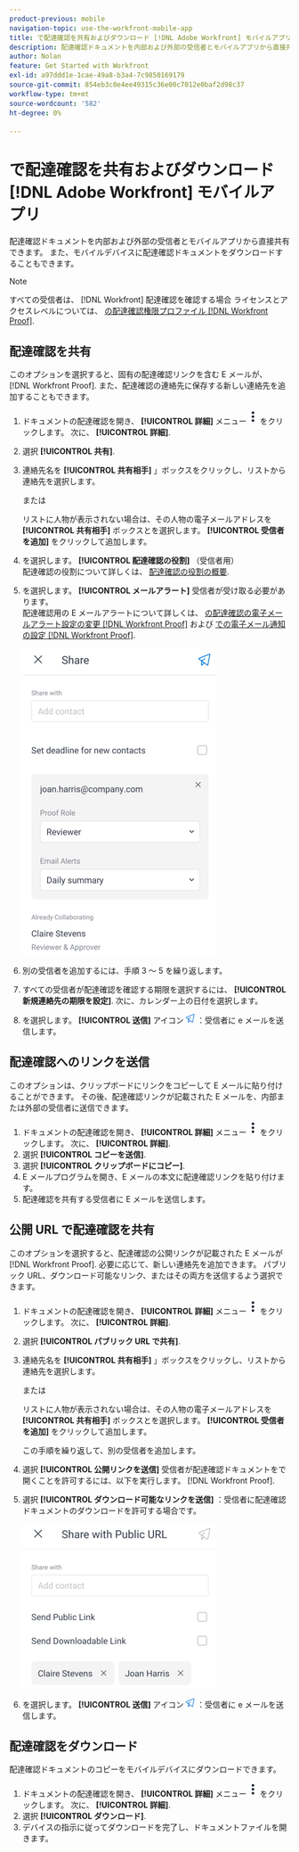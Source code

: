 ```yaml
---
product-previous: mobile
navigation-topic: use-the-workfront-mobile-app
title: で配達確認を共有およびダウンロード [!DNL Adobe Workfront] モバイルアプリ
description: 配達確認ドキュメントを内部および外部の受信者とモバイルアプリから直接共有できます。 また、モバイルデバイスに配達確認ドキュメントをダウンロードすることもできます。
author: Nolan
feature: Get Started with Workfront
exl-id: a97ddd1e-1cae-49a8-b3a4-7c9850169179
source-git-commit: 854eb3c0e4ee49315c36e00c7012e0baf2d98c37
workflow-type: tm+mt
source-wordcount: '582'
ht-degree: 0%

---
```


# で配達確認を共有およびダウンロード [!DNL Adobe Workfront] モバイルアプリ

配達確認ドキュメントを内部および外部の受信者とモバイルアプリから直接共有できます。 また、モバイルデバイスに配達確認ドキュメントをダウンロードすることもできます。

>[!NOTE]
>
>すべての受信者は、 [!DNL Workfront] 配達確認を確認する場合 ライセンスとアクセスレベルについては、 [の配達確認権限プロファイル [!DNL Workfront Proof]](../../../workfront-proof/wp-acct-admin/account-settings/proof-perm-profiles-in-wp.md).

## 配達確認を共有

このオプションを選択すると、固有の配達確認リンクを含む E メールが、 [!DNL Workfront Proof]. また、配達確認の連絡先に保存する新しい連絡先を追加することもできます。

1. ドキュメントの配達確認を開き、 **[!UICONTROL 詳細]** メニュー ![その他のメニュー](assets/mobile-verticalmoremenu-20x33.png) をクリックします。 次に、 **[!UICONTROL 詳細]**.
1. 選択 **[!UICONTROL 共有]**.
1. 連絡先名を **[!UICONTROL 共有相手]** 」ボックスをクリックし、リストから連絡先を選択します。

   または

   リストに人物が表示されない場合は、その人物の電子メールアドレスを **[!UICONTROL 共有相手]** ボックスとを選択します。 **[!UICONTROL 受信者を追加]** をクリックして追加します。

1. を選択します。 **[!UICONTROL 配達確認の役割]** （受信者用）\
   配達確認の役割について詳しくは、 [配達確認の役割の概要](../../../review-and-approve-work/proofing/proofing-overview/proof-roles.md).
1. を選択します。 **[!UICONTROL メールアラート]** 受信者が受け取る必要があります。\
   配達確認用の E メールアラートについて詳しくは、 [の配達確認の電子メールアラート設定の変更 [!DNL Workfront Proof]](../../../workfront-proof/wp-emailsntfctns/email-alerts/change-email-alert-settings-wp.md) および [での電子メール通知の設定 [!DNL Workfront Proof]](../../../workfront-proof/wp-emailsntfctns/email-alerts/config-email-notification-settings-wp.md).

   ![画面を共有](assets/mobile-shareproof-350x551.png)

1. 別の受信者を追加するには、手順 3 ～ 5 を繰り返します。
1. すべての受信者が配達確認を確認する期限を選択するには、 **[!UICONTROL 新規連絡先の期限を設定]**. 次に、カレンダー上の日付を選択します。
1. を選択します。 **[!UICONTROL 送信]** アイコン ![送信アイコン](assets/mobile-send-icon-25x26.png) ：受信者に e メールを送信します。

## 配達確認へのリンクを送信

このオプションは、クリップボードにリンクをコピーして E メールに貼り付けることができます。 その後、配達確認リンクが記載された E メールを、内部または外部の受信者に送信できます。

1. ドキュメントの配達確認を開き、 **[!UICONTROL 詳細]** メニュー ![その他のメニュー](assets/mobile-verticalmoremenu-20x33.png) をクリックします。 次に、 **[!UICONTROL 詳細]**.
1. 選択 **[!UICONTROL コピーを送信]**.
1. 選択 **[!UICONTROL クリップボードにコピー]**.
1. E メールプログラムを開き、E メールの本文に配達確認リンクを貼り付けます。
1. 配達確認を共有する受信者に E メールを送信します。

## 公開 URL で配達確認を共有

このオプションを選択すると、配達確認の公開リンクが記載された E メールが [!DNL Workfront Proof]. 必要に応じて、新しい連絡先を追加できます。 パブリック URL、ダウンロード可能なリンク、またはその両方を送信するよう選択できます。

1. ドキュメントの配達確認を開き、 **[!UICONTROL 詳細]** メニュー ![その他のメニュー](assets/mobile-verticalmoremenu-20x33.png) をクリックします。 次に、 **[!UICONTROL 詳細]**.
1. 選択 **[!UICONTROL パブリック URL で共有]**.
1. 連絡先名を **[!UICONTROL 共有相手]** 」ボックスをクリックし、リストから連絡先を選択します。

   または

   リストに人物が表示されない場合は、その人物の電子メールアドレスを **[!UICONTROL 共有相手]** ボックスとを選択します。 **[!UICONTROL 受信者を追加]** をクリックして追加します。

   この手順を繰り返して、別の受信者を追加します。

1. 選択 **[!UICONTROL 公開リンクを送信]** 受信者が配達確認ドキュメントをで開くことを許可するには、以下を実行します。 [!DNL Workfront Proof].
1. 選択 **[!UICONTROL ダウンロード可能なリンクを送信]** ：受信者に配達確認ドキュメントのダウンロードを許可する場合です。

   ![[!UICONTROL 公開 URL で共有画面]](assets/mobile-sharepublicurl-proof-350x296.png)

1. を選択します。 **[!UICONTROL 送信]** アイコン ![送信アイコン](assets/mobile-send-icon-25x26.png) ：受信者に e メールを送信します。

## 配達確認をダウンロード

配達確認ドキュメントのコピーをモバイルデバイスにダウンロードできます。

1. ドキュメントの配達確認を開き、 **[!UICONTROL 詳細]** メニュー ![その他のメニュー](assets/mobile-verticalmoremenu-20x33.png) をクリックします。 次に、 **[!UICONTROL 詳細]**.
1. 選択 **[!UICONTROL ダウンロード]**.
1. デバイスの指示に従ってダウンロードを完了し、ドキュメントファイルを開きます。
